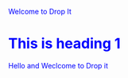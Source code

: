 Welcome to Drop It
<html>
<head>
<style>
body {
    color: blue;
}

h1 {
    color: blue;
}
</style>
</head>
<body>

<h1>This is heading 1</h1>
<p>Hello and Weclcome to Drop it </p>

</body>
</html>
